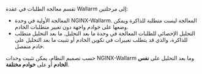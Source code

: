 تقسم معالجة الطلبات في عقدة Wallarm إلى مرحلتين:

* المعالجة الأولية في وحدة NGINX-Wallarm. المعالجة ليست متطلبة للذاكرة ويمكن وضعها على خوادم واجهة دون تغيير متطلبات الخادم.
* التحليل الإحصائي للطلبات المعالجة في وحدة ما بعد التحليل. ما بعد التحليل متطلب للذاكرة، والذي قد يتطلب تغييرات في تكوين الخادم أو تثبيت ما بعد التحليل على خادم منفصل.

حسب تصميم النظام، يمكن تثبيت وحدات NGINX-Wallarm وما بعد التحليل على **نفس الخادم** أو على **خوادم مختلفة**.